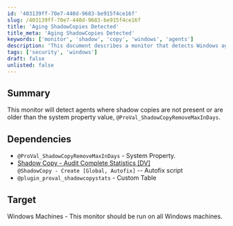 ```yaml
---
id: '403139ff-70e7-440d-9683-be915f4ce16f'
slug: /403139ff-70e7-440d-9683-be915f4ce16f
title: 'Aging ShadowCopies Detected'
title_meta: 'Aging ShadowCopies Detected'
keywords: ['monitor', 'shadow', 'copy', 'windows', 'agents']
description: 'This document describes a monitor that detects Windows agents lacking shadow copies or having copies older than a specified system property value. It includes dependencies and target systems for implementation.'
tags: ['security', 'windows']
draft: false
unlisted: false
---
```


## Summary

This monitor will detect agents where shadow copies are not present or are older than the system property value, `@ProVal_ShadowCopyRemoveMaxInDays`.

## Dependencies

- `@ProVal_ShadowCopyRemoveMaxInDays` - System Property.
- [Shadow Copy - Audit Complete Statistics [DV]](/docs/9d69d33c-688e-4c02-adfe-cef7c8ecd766)  
  `@ShadowCopy - Create [Global, Autofix]` -- Autofix script
- `@plugin_proval_shadowcopystats` - Custom Table

## Target

Windows Machines - This monitor should be run on all Windows machines.

